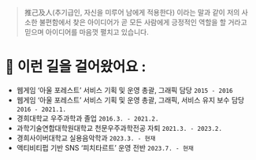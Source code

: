> 推己及人(추기급인, 자신을 미루어 남에게 적용한다) 이라는 말과 같이
> 저의 사소한 불편함에서 찾은 아이디어가 곧 모든 사람에게 긍정적인 역할을 할 거라고 믿으며
> 아이디어를 마음껏 펼치고 있습니다.

# 🍑 이런 길을 걸어왔어요 :

* 웹게임 ‘아울 포레스트’ 서비스 기획 및 운영 총괄, 그래픽 담당 `2015 - 2016`
* 웹게임 ‘아울 포레스트’ 서비스 기획 및 운영 총괄, 그래픽, 서비스 유지 보수 담당 `2016 - 2021.1.`
* 경희대학교 우주과학과 졸업 `2016.3. - 2021.2.`
* 과학기술연합대학원대학교 천문우주과학전공 자퇴 `2021.3. - 2023.2.`
* 경희사이버대학교 실용음악학과 `2023.3. - 현재`
* 액티비티펍 기반 SNS ‘피치타르트’ 운영 전반 `2023.7. - 현재`
